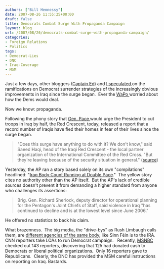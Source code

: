 ```yaml
---
authors: ["Bill Hennessy"]
date: 2007-08-26 11:55:25+00:00
draft: false
title: Democrats Combat Surge With Propaganda Campaign
layout: blog
url: /2007/08/26/democrats-combat-surge-with-propaganda-campaign/
categories:
- Foreign Relations
- Politics
tags:
- Democrat-Lies
- DNC
- Iraq-Coverage
- MSM
---
```


Just a few days, other bloggers ([Captain Ed](https://www.captainsquartersblog.com/mt/archives/012095.php)) and [I speculated ](https://hennessysview.com/?p=8162)on the ramifications on Democrat surrender strategies of the increasingly obvious improvements in Iraq since the surge began.  Ever the [WaPo ](https://www.washingtonpost.com/wp-dyn/content/article/2007/08/21/AR2007082102025_pf.html)worried about how the Dems would deal.

Now we know: propaganda.

Following the phony story that [Gen. Pace ](https://hennessysview.com/?p=8167)would urge the President to cut troops in Iraq by half, the Red Crescent, today, released a report that a record number of Iraqis have fled their homes in fear of their lives since the surge began.


> "Does this surge have anything to do with it? We don't know," said Saeed Haqi, head of the Iraqi Red Crescent - the local partner organization of the International Committee of the Red Cross. "But they're leaving because of the security situation in general." ([source](https://apnews.myway.com/article/20070826/D8R8LDBG0.html))


Yesterday, the AP ran a story based solely on its own "compilations" headlined: "[Iraq Body Count Running at Double Pace](https://apnews.myway.com/article/20070826/D8R8HPD80.html)."  The yellow story cites no authority other than the AP itself.  But the AP's lack of credible sources doesn't prevent it from demanding a higher standard from anyone who challenges its assertions:


> Brig. Gen. Richard Sherlock, deputy director for operational planning for the Pentagon's Joint Chiefs of Staff, said violence in Iraq "has continued to decline and is at the lowest level since June 2006."

He offered no statistics to back his claim.


What brazenness.  The big media, the "drive-bys" as Rush Limbaugh calls them, are [different agencies of the same body](https://copiousdissent.blogspot.com/2007/08/msm-democrat-party-revel-in-american.html), like Sinn Féin is to the IRA.  CNN reporters take LOAs to run Democrat campaign.   Recently, [MSNBC ](https://www.msnbc.msn.com/id/19113485/)checked out 143 reporters, discovering that 125 had donated cash to Democrats or liberal political organizations.  Only 16 reporters gave to Republicans.  Clearly, the DNC has provided the MSM careful instructions on reporting on Iraq. Bastards.
